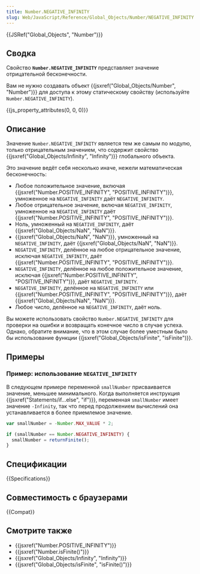 ```yaml
---
title: Number.NEGATIVE_INFINITY
slug: Web/JavaScript/Reference/Global_Objects/Number/NEGATIVE_INFINITY
---
```


{{JSRef("Global_Objects", "Number")}}

## Сводка

Свойство **`Number.NEGATIVE_INFINITY`** представляет значение отрицательной бесконечности.

Вам не нужно создавать объект {{jsxref("Global_Objects/Number", "Number")}} для доступа к этому статическому свойству (используйте `Number.NEGATIVE_INFINITY`).

{{js_property_attributes(0, 0, 0)}}

## Описание

Значение `Number.NEGATIVE_INFINITY` является тем же самым по модулю, только отрицательным значением, что содержит свойство {{jsxref("Global_Objects/Infinity", "Infinity")}} глобального объекта.

Это значение ведёт себя несколько иначе, нежели математическая бесконечность:

- Любое положительное значение, включая {{jsxref("Number.POSITIVE_INFINITY", "POSITIVE_INFINITY")}}, умноженное на `NEGATIVE_INFINITY` даёт `NEGATIVE_INFINITY`.
- Любое отрицательное значение, включая `NEGATIVE_INFINITY`, умноженное на `NEGATIVE_INFINITY` даёт {{jsxref("Number.POSITIVE_INFINITY", "POSITIVE_INFINITY")}}.
- Ноль, умноженный на `NEGATIVE_INFINITY`, даёт {{jsxref("Global_Objects/NaN", "NaN")}}.
- {{jsxref("Global_Objects/NaN", "NaN")}}, умноженный на `NEGATIVE_INFINITY`, даёт {{jsxref("Global_Objects/NaN", "NaN")}}.
- `NEGATIVE_INFINITY`, делённое на любое отрицательное значение, исключая `NEGATIVE_INFINITY`, даёт {{jsxref("Number.POSITIVE_INFINITY", "POSITIVE_INFINITY")}}.
- `NEGATIVE_INFINITY`, делённое на любое положительное значение, исключая {{jsxref("Number.POSITIVE_INFINITY", "POSITIVE_INFINITY")}}, даёт `NEGATIVE_INFINITY`.
- `NEGATIVE_INFINITY`, делённое на `NEGATIVE_INFINITY` или {{jsxref("Number.POSITIVE_INFINITY", "POSITIVE_INFINITY")}}, даёт {{jsxref("Global_Objects/NaN", "NaN")}}.
- Любое число, делённое на `NEGATIVE_INFINITY`, даёт ноль.

Вы можете использовать свойство `Number.NEGATIVE_INFINITY` для проверки на ошибки и возвращать конечное число в случае успеха. Однако, обратите внимание, что в этом случае более уместным было бы использование функции {{jsxref("Global_Objects/isFinite", "isFinite")}}.

## Примеры

### Пример: использование `NEGATIVE_INFINITY`

В следующем примере переменной `smallNumber` присваивается значение, меньшее минимального. Когда выполняется инструкция {{jsxref("Statements/if...else", "if")}}, переменная `smallNumber` имеет значение `-Infinity`, так что перед продолжением вычислений она устанавливается в более приемлемое значение.

```js
var smallNumber = -Number.MAX_VALUE * 2;

if (smallNumber == Number.NEGATIVE_INFINITY) {
  smallNumber = returnFinite();
}
```

## Спецификации

{{Specifications}}

## Совместимость с браузерами

{{Compat}}

## Смотрите также

- {{jsxref("Number.POSITIVE_INFINITY")}}
- {{jsxref("Number.isFinite()")}}
- {{jsxref("Global_Objects/Infinity", "Infinity")}}
- {{jsxref("Global_Objects/isFinite", "isFinite()")}}

